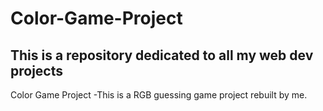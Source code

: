 # Color-Game-Project
## This is a repository dedicated to all my web dev projects

Color Game Project -This is a RGB guessing game project rebuilt by me.
